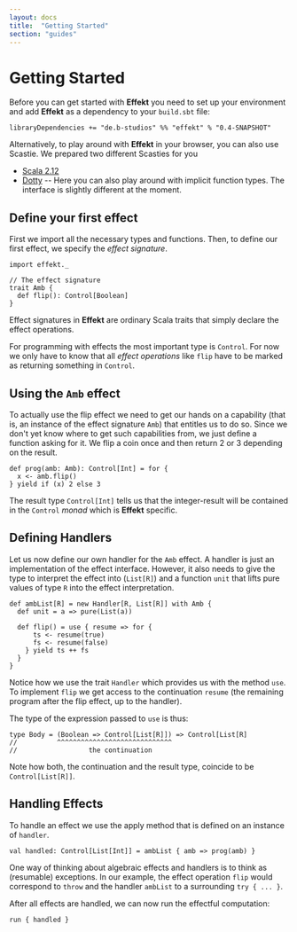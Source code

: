 ```yaml
---
layout: docs
title:  "Getting Started"
section: "guides"
---
```


# Getting Started
Before you can get started with **Effekt** you need to set up your
environment and add **Effekt** as a dependency to your `build.sbt` file:

```
libraryDependencies += "de.b-studios" %% "effekt" % "0.4-SNAPSHOT"
```

Alternatively, to play around with **Effekt** in your browser, you can
also use Scastie. We prepared two different Scasties for you

- [Scala 2.12](https://scastie.scala-lang.org/o2IcM13UTt60YKlcyNtv7g)
- [Dotty](https://scastie.scala-lang.org/Ilonelw2QgGDXh1pg4yXkg) -- Here
  you can also play around with implicit function types. The interface
  is slightly different at the moment.

## Define your first effect
First we import all the necessary types and functions.
Then, to define our first effect, we specify the *effect signature*.

```tut:book:silent
import effekt._

// The effect signature
trait Amb {
  def flip(): Control[Boolean]
}
```

Effect signatures in **Effekt** are ordinary Scala traits that simply
declare the effect operations.

For programming with effects the most important type is `Control`.
For now we only have to know that all
*effect operations* like `flip` have to be marked as returning
something in `Control`.

## Using the `Amb` effect

To actually use the flip effect we need to get our hands on a
capability (that is, an instance of the effect signature `Amb`)
that entitles us to do so. Since we don't yet know where to
get such capabilities from, we just define a function asking for it.
We flip a coin once and then return 2 or 3 depending on the result.


```tut:book:silent
def prog(amb: Amb): Control[Int] = for {
  x <- amb.flip()
} yield if (x) 2 else 3
```

The result type `Control[Int]` tells us that the integer-result will be
contained in the `Control` *monad* which is **Effekt** specific.


## Defining Handlers
Let us now define our own handler for the `Amb` effect. A handler is
just an implementation of the effect interface. However, it also
needs to give the type to interpret the effect into (`List[R]`) and
a function `unit` that lifts pure values of type `R` into the effect interpretation.

```tut:book:silent
def ambList[R] = new Handler[R, List[R]] with Amb {
  def unit = a => pure(List(a))

  def flip() = use { resume => for {
      ts <- resume(true)
      fs <- resume(false)
    } yield ts ++ fs
  }
}
```

Notice how we use the trait `Handler` which provides us with the
method `use`. To implement `flip` we get access to the continuation
`resume` (the remaining program after the flip effect, up to the handler).

The type of the expression passed to `use` is thus:
```
type Body = (Boolean => Control[List[R]]) => Control[List[R]
//          ^^^^^^^^^^^^^^^^^^^^^^^^^^^^^
//                  the continuation
```
Note how both, the continuation and the result type, coincide
to be `Control[List[R]]`.

## Handling Effects
To handle an effect we use the apply method that is defined on an
instance of `handler`.

```tut:book:silent
val handled: Control[List[Int]] = ambList { amb => prog(amb) }
```

One way of thinking about algebraic effects and handlers is to think
as (resumable) exceptions. In our example, the effect operation `flip`
would correspond to `throw` and the handler `ambList` to a surrounding
`try { ... }`.

After all effects are handled, we can now run the effectful computation:

```tut
run { handled }
```
